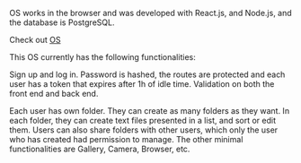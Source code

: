 OS works in the browser and was developed with React.js, and Node.js, and the database is PostgreSQL.

Check out [OS](https://mord-os-de734.web.app/login)

This OS currently has the following functionalities:

Sign up and log in. Password is hashed, the routes are protected and each user has a token that expires after 1h of idle time. Validation on both the front end and back end.

Each user has own folder. They can create as many folders as they want. In each folder, they can create text files presented in a list, and sort or edit them. Users can also share folders with other users, which only the user who has created had permission to manage.
The other minimal functionalities are Gallery, Camera, Browser, etc.
